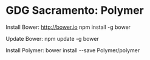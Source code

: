GDG Sacramento: Polymer
=======================

Install Bower:
http://bower.io
npm install -g bower

Update Bower:
npm update -g bower

Install Polymer:
bower install --save Polymer/polymer


